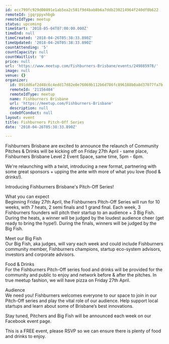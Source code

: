 ```yaml
---
id: ecc799fc929d00891e1ab5ea2c581f9d4bab8b6a7ddb230214964f240df0b622
remoteId: jgqrppyxhbgb
remoteIdType: meetup
status: upcoming
timeStart: '2018-05-04T07:00:00.000Z'
timeEnd: null
timeCreated: '2018-04-26T05:38:33.890Z'
timeUpdated: '2018-04-26T05:38:33.890Z'
countAttending: '5'
countCapacity: null
countWaitlist: '0'
price: null
url: 'https://www.meetup.com/Fishburners-Brisbane/events/249885978/'
image: null
venue: {}
organizer:
  id: 091dd6af2d48c6c4edd17d82e0e76069b112b6d786fc896188b0a8d37077fa7b
  remoteId: '21156484'
  remoteIdType: meetup
  name: Fishburners Brisbane
  url: 'https://meetup.com/Fishburners-Brisbane'
  description: null
  codeOfConduct: null
layout: event
title: Fishburners Pitch-Off Series
date: '2018-04-26T05:38:33.890Z'

---
```

<p>Fishburners Brisbane are excited to announce the relaunch of Community Pitches &amp; Drinks will be kicking off on Friday 27th April - same place, Fishburners Brisbane Level 2 Event Space, same time, 5pm - 6pm.</p> <p>We're relaunching with a twist, introducing a new format, partnering with some great sponsors + upping the ante with more of what you love (food &amp; drinks!).</p> <p>Introducing Fishburners Brisbane's Pitch-Off Series!</p> <p>What you can expect<br/>Beginning Friday 27th April, the Fishburners Pitch-Off Series will run for 10 weeks, with 7 heats, 2 semi finals and 1 grand final. Each week, 3 Fishburners founders will pitch their startup to an audience + 3 Big Fish. During the heats, a winner will be judged by the loudest audience cheer (get ready to bring the hype!). During the finals, winners will be judged by the Big Fish.</p> <p>Meet our Big Fish<br/>Our Big Fish, aka judges, will vary each week and could include Fishburners community member, Fishburners champions, startup eco-system advisors, investors and corporate advisors.</p> <p>Food &amp; Drinks<br/>For the Fishburners Pitch-Off series food and drinks will be provided for the community and public to enjoy and network before &amp; after the pitches. In true meetup fashion, we will have pizza on Friday 27th April.</p> <p>Audience<br/>We need you! Fishburners welcomes everyone to our space to join in our Pitch-Off series and play the vital role of our audience. Help support local startups and learn about some of Brisbane’s best innovations.</p> <p>Stay tuned, Pitchers and Big Fish will be announced each week on our Facebook event page.</p> <p>This is a FREE event, please RSVP so we can ensure there is plenty of food and drinks to enjoy.</p>
